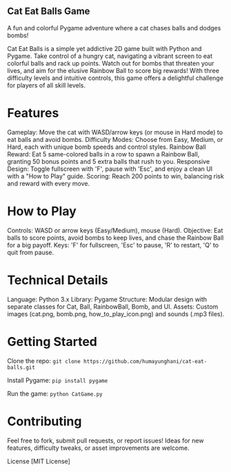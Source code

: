 ## Cat Eat Balls Game
A fun and colorful Pygame adventure where a cat chases balls and dodges bombs!

Cat Eat Balls is a simple yet addictive 2D game built with Python and Pygame. Take control of a hungry cat, navigating a vibrant screen to eat colorful balls and rack up points. Watch out for bombs that threaten your lives, and aim for the elusive Rainbow Ball to score big rewards! With three difficulty levels and intuitive controls, this game offers a delightful challenge for players of all skill levels.

# Features
Gameplay: Move the cat with WASD/arrow keys (or mouse in Hard mode) to eat balls and avoid bombs.
Difficulty Modes: Choose from Easy, Medium, or Hard, each with unique bomb speeds and control styles.
Rainbow Ball Reward: Eat 5 same-colored balls in a row to spawn a Rainbow Ball, granting 50 bonus points and 5 extra balls that rush to you.
Responsive Design: Toggle fullscreen with 'F', pause with 'Esc', and enjoy a clean UI with a "How to Play" guide.
Scoring: Reach 200 points to win, balancing risk and reward with every move.

# How to Play
Controls: WASD or arrow keys (Easy/Medium), mouse (Hard).
Objective: Eat balls to score points, avoid bombs to keep lives, and chase the Rainbow Ball for a big payoff.
Keys: 'F' for fullscreen, 'Esc' to pause, 'R' to restart, 'Q' to quit from pause.

# Technical Details
Language: Python 3.x
Library: Pygame
Structure: Modular design with separate classes for Cat, Ball, RainbowBall, Bomb, and UI.
Assets: Custom images (cat.png, bomb.png, how_to_play_icon.png) and sounds (.mp3 files).

# Getting Started
Clone the repo: `git clone https://github.com/humayunghani/cat-eat-balls.git`

Install Pygame: `pip install pygame`

Run the game: `python CatGame.py`


# Contributing
Feel free to fork, submit pull requests, or report issues! Ideas for new features, difficulty tweaks, or asset improvements are welcome.

License
[MIT License]
